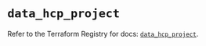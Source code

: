 # `data_hcp_project`

Refer to the Terraform Registry for docs: [`data_hcp_project`](https://registry.terraform.io/providers/hashicorp/hcp/0.102.0/docs/data-sources/project).
